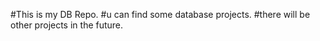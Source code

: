 #This is my DB Repo.
#u can find some database projects.
#there will be other projects in the future.

